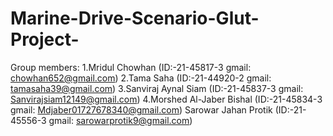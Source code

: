 # Marine-Drive-Scenario-Glut-Project-


Group members:
1.Mridul Chowhan
(ID:-21-45817-3
gmail: chowhan652@gmail.com)
2.Tama Saha 
(ID:-21-44920-2
gmail: tamasaha39@gmail.com)
3.Sanviraj Aynal Siam
(ID:-21-45837-3
gmail: Sanvirajsiam12149@gmail.com)
4.Morshed Al-Jaber Bishal
(ID:-21-45834-3
gmail: Mdjaber01727678340@gmail.com)
Sarowar Jahan Protik
(ID:-21-45556-3
gmail: sarowarprotik9@gmail.com)
